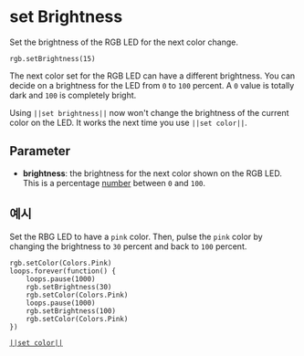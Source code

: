 # set Brightness

Set the brightness of the RGB LED for the next color change.

```sig
rgb.setBrightness(15)
```

The next color set for the RGB LED can have a different brightness. You can decide on a brightness for the LED from `0` to `100` percent. A `0` value is totally dark and `100` is completely bright.

Using `||set brightness||` now won't change the brightness of the current color on the LED. It works the next time you use `||set color||`.

## Parameter

* **brightness**: the brightness for the next color shown on the RGB LED. This is a percentage [number](/types/number) between `0` and `100`.

## 예시

Set the RBG LED to have a `pink` color. Then, pulse the `pink` color by changing the brightness to `30` percent and back to `100` percent.

```blocks
rgb.setColor(Colors.Pink)
loops.forever(function() {
    loops.pause(1000)
    rgb.setBrightness(30)
    rgb.setColor(Colors.Pink)
    loops.pause(1000)
    rgb.setBrightness(100)
    rgb.setColor(Colors.Pink)
})
```

[`||set color||`](/reference/rgb/set-color)